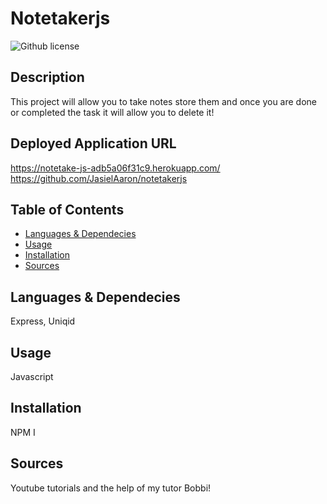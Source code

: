 # Notetakerjs

  ![Github license](https://img.shields.io/badge/license-MIT-blue.svg)

  ## Description

  This project will allow you to take notes store them and once you are done or completed the task it will allow you to delete it! 

  ## Deployed Application URL
  
  https://notetake-js-adb5a06f31c9.herokuapp.com/
  https://github.com/JasielAaron/notetakerjs
  

  ## Table of Contents
  * [Languages & Dependecies](#languagesanddependencies)
  * [Usage](#usage)
  * [Installation](#installation)
  * [Sources](#sources)
 

  

  ## Languages & Dependecies

  Express, Uniqid

  ## Usage

  Javascript

  ## Installation

  NPM I

  ## Sources 

  Youtube tutorials and the help of my tutor Bobbi!
